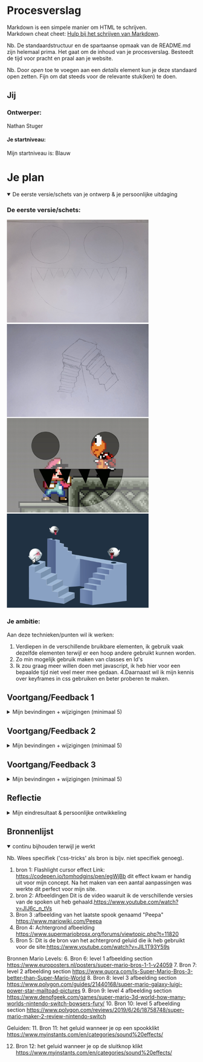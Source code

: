 # Procesverslag
Markdown is een simpele manier om HTML te schrijven.  
Markdown cheat cheet: [Hulp bij het schrijven van Markdown](https://github.com/adam-p/markdown-here/wiki/Markdown-Cheatsheet).

Nb. De standaardstructuur en de spartaanse opmaak van de README.md zijn helemaal prima. Het gaat om de inhoud van je procesverslag. Besteedt de tijd voor pracht en praal aan je website.

Nb. Door *open* toe te voegen aan een *details* element kun je deze standaard open zetten. Fijn om dat steeds voor de relevante stuk(ken) te doen.




## Jij

### Ontwerper:
Nathan Stuger

#### Je startniveau:
Mijn startniveau is: Blauw




# Je plan

<details open>
  <summary>De eerste versie/schets van je ontwerp & je persoonlijke uitdaging</summary>

  ### De eerste versie/schets:
  
  <img src="readme-images/schetsinfoscherm.png" width="375px" alt="eerste versie/schets">
  
  <img src="readme-images/schetstrappen.png" width="375px" alt="eerste versie/schets">
  
  <img src="readme-images/conceptinfoscherm.png" width="375px" alt="eerste versie/schets">
  
  <img src="readme-images/concepttrap.png" width="375px" alt="eerste versie/schets">
  
  


  ### Je ambitie: 
  Aan deze technieken/punten wil ik werken:
  1. Verdiepen in de verschillende bruikbare elementen, ik gebruik vaak dezelfde elementen terwijl er een hoop andere gebruikt kunnen worden.
  2. Zo min mogelijk gebruik maken van classes en Id's
  3. Ik zou graag meer willen doen met javascript, ik heb hier voor een bepaalde tijd niet veel meer mee gedaan. 
  4.Daarnaast wil ik mijn kennis over keyframes in css gebruiken en beter proberen te maken. 
  




## Voortgang/Feedback 1

<details>
  <summary> Mijn bevindingen + wijzigingen (minimaal 5)</summary>

  ### Bevinding 1:
  In mijn eerste concept is te zien dat de achtergrond waarop de spoken staan een basis kleur heeft. Dit geeft niet echt goed de sfeer van Mario weer.

  #### oplossing:
  Een wat levendigere achtergrond gebruiken, wellicht een achtergrond uit het echte spel.


  ### Bevinding 2:
  In het tweede scherm komt het beeld niet helemaal naar voren, dit komt door de overlay van het spook. De tanden blokkeren een hoop van de afbeelding. 

  #### oplossing:
 Het eerste concept wat minder op de voorgrond zetten en zorgen dat de tekst + afbeelding goed tot zijn recht komt. 


 ### Bevinding 3:
  Ik heb steeds hetzelfde spook terug laten komen waardoor het effect van minder duidelijk overkomt.

  #### oplossing:
 De spoken toevoegen hoewel zijn deze nog niet vrij zijn gemaakt.
 
 
  ### Bevinding 4:
  In mijn eerste concept heb ik trappen gebruikt om de spoken op te "plaatsen". Deze trappen zijn 3D en wil ik graag volledig in CSS maken. Na wat meer onderzoek te hebben gedaan en dit besproken te hebben is dit moeilijker dan gedacht. 
  

  #### oplossing:
 De d3 trappen zijn ingewikkeld om te maken en dat is misschien juist interessant. De stijl is helaas niet echt in de Mario stijl. Het is misschien handiger om iets uit het level van de spoken toe te voegen. 
 
 
  ### Bevinding 5:
 Er is niet echt een interactief aspect hoewel je op de button drukt moet er nog iets zijn dat deze ervaring speciaal maakt. 

  #### oplossing:
 Een hover toevoegen over de spoken met de verschillende versies om het mario effect te na te maken.

 <img src="readme-images/websiteconcept.png" width="375px" alt="eerste versie/schets">
  
  <img src="readme-images/websiteconcept2.png" width="375px" alt="eerste versie/schets">
</details>



</details>



## Voortgang/Feedback 2

<details>
  <summary>Mijn bevindingen + wijzigingen (minimaal 5)</summary>
  
  ### Bevinding 1:
  Alle kleuren zijn nog niet toegeveogd aan mijn Custom Properties.
  
  #### oplossing:
  Ik ga een definitieve keuze maken van alle kleuren en deze toevoegen aan de Custom Properties.
  
  ### Bevinding 2:
  Binnen mijn code had ik nog een aantal px en em door elkaar gebruikt.

  #### oplossing:
  Zorgen dat ik een keuze maak tussen em en px en dit binnen de rest van het document doorvoer.

  ### Bevinding 3:
  Kleurcodes en kleur aangegeven in woorden terug gevonden binnen mijn code.  

  #### oplossing:
  Zoals het em en px verhaal ga ik een definitieve keuze maken tussen welke van de twee ik ga gebruiken. 
  
   ### Bevinding 4:
  Binnen de code maak ik gebruik van Id's en classes. 

  #### oplossing:
  Ik ga al deze id's en classes vervangen en tenzij ik deze goed kan onderbouwen.
  
  ### Bevinding 5:
  Binnen Javascript heb ik gebruik gemaakt van inline styling + content.

  #### oplossing:
  Ik moet dit op een andere manier invoeren in javascript. Is dit niet lukt zonder classes te gebruiken ga ik hier hulp voor vragen. 
  
  <img src="readme-images/javascriptinline.png" width="375px" alt="eerste versie/schets">
  <img src="readme-images/cssid.png" width="375px" alt="eerste versie/schets">
  
  </details>




## Voortgang/Feedback 3

<details>
  <summary>Mijn bevindingen + wijzigingen (minimaal 5)</summary>
  
  ### Bevinding 1:
  Geen duidelijke indicatie dat je het informatie venster kan sluiten. 

  #### oplossing:
  Ik heb verschillende states aan de knop toegevoegd zodat het duidelijk is dat de gebruiker hiermee kan interacteren. 

  ### Bevinding 2:
  De spoken bewegen te Synchroon over het scherm.

  #### oplossing:
  Ik ga binnen de keyframes een paar regels aanpassen zodat deze niet op hetzelfde moment veranderen van positie.

  ### Bevinding 3:
  Het geluidsfragment dat is toegevoegd werkt nog niet zoals ik dit voorogen had. Deze valt nu te erg op en verstoord de achtergrond. 
  
  #### oplossing:
  Ik ga proberen een opactiy toe te voegen zodat deze meer opgaat in de achtergrond. 
  
  ### Bevinding 4:
  Er zijn een aantal onderwerpen binnen de code (css html en javascript) waar nog geen commmets bij staan.

  #### oplossing:
  Vooral in css moet ik nog een aantal comments toevoegen om de code zo duidelijk mogelijk te maken.
  
  ### Bevinding 5:
  De custom properties zijn nog niet uitgewerkt.  

  #### oplossing:
  Ik was nog niet helemaal uit over bepaalde design keuzes sommige elementen, nu ik hier bijna over uit ben zal ik deze toevoegen aan mijn css.
</details>




## Reflectie

<details>
  <summary>Mijn eindresultaat & persoonlijke ontwikkeling</summary>

  ### Je uitkomst - karakteristiek screenshot(s):


  ### Dit ging goed/Heb ik geleerd: 
  Ik was erg blij dat ik vanaf het begin een bepaald idee had voor mijn concept. Hierdoor kreeg ik tijdens de eerste voortgangsfeedback sessie input waar ik veel aan heb gehad. Ik heb een hoop geleerd door zelf onderzoek te doen maar ook zeker door vragen te stellen in de lessen.
  
  Waar ik echt heel veel aan heb gehad is het proberen te werken zonder classes en Id's. Hierdoor ben je genootzaakt andere creatieve oplossingen te zoeken. Ik ben een stuk comfortabler geworden met CSS,HTML en deel ook met Javascript. Op het gebied van code en "netjes werken" ben ik hier ook zeker meer op gaan letten. 
  

  <img src="readme-images/recenteversiemenu.png" width="375px" alt="eerste versie/schets">
  


  ### Dit was lastig/Is niet gelukt:
  Ik heb het probleem dat ik soms te laat om hulp vraag. Hierdoor loop ik op lange termijn dus heel veel kansen mis. Binnen javascript kwam ik er namemlijk niet uit hoe ik een bepaalde functie zonder class of id kon binnen halen. Ik heb dit eindelijk gevraagd aan Jeffrey hij heeft daarna stap voor stap laten zien hoe je dit kan doen.
  
  Javascript blijft lastig, ik merk wel dat: hoe meer ik oefen hoe makkelijker het lijkt te worden!
  
  Ik had in het tekstvlak graag de look en veel van een spook willen geven zoals in mijn eerste concept. Zouden we nog langer aan deze opdracht mogen werken had ik daar graag nog meer tijd aan willen besteden. 
  
  <img src="readme-images/recenteversieselectie.png" width="375px" alt="eerste versie/schets">
  
  
</details>




## Bronnenlijst

<details open>
<summary>continu bijhouden terwijl je werkt</summary>

Nb. Wees specifiek ('css-tricks' als bron is bijv. niet specifiek genoeg).

1. bron 1: Flashlight cursor effect Link: https://codepen.io/tomhodgins/pen/egWjBb dit effect kwam er handig uit voor mijn concept. Na het maken van een aantal aanpassingen was werkte dit perfect voor mijn site. 
2. bron 2: Afbeeldingen Dit is de video waaruit ik de verschillende versies van de spoken uit heb gehaald.https://www.youtube.com/watch?v=JIJ6c_n_tVs 
3. Bron 3 :afbeelding van het laatste spook genaamd "Peepa" https://www.mariowiki.com/Peepa
4. Bron 4: Achtergrond afbeelding https://www.supermariobrosx.org/forums/viewtopic.php?t=11820
5. Bron 5: Dit is de bron van het achtergrond geluid die ik heb gebruikt voor de site:https://www.youtube.com/watch?v=JIL1T93Y59s

Bronnen Mario Levels:
6. Bron 6: level 1 afbeelding section https://www.europosters.nl/posters/super-mario-bros-1-1-v24059
7. Bron 7: level 2 afbeelding section https://www.quora.com/Is-Super-Mario-Bros-3-better-than-Super-Mario-World
8. Bron 8: level 3 afbeelding section https://www.polygon.com/guides/21440168/super-mario-galaxy-luigi-power-star-mailtoad-pictures
9. Bron 9: level 4 afbeelding section https://www.denofgeek.com/games/super-mario-3d-world-how-many-worlds-nintendo-switch-bowsers-fury/
10. Bron 10: level 5 afbeelding section https://www.polygon.com/reviews/2019/6/26/18758748/super-mario-maker-2-review-nintendo-switch

Geluiden:
11. Bron 11: het geluid wanneer je op een spookklikt
https://www.myinstants.com/en/categories/sound%20effects/

12. Bron 12: het geluid wanneer je op de sluitknop klikt
https://www.myinstants.com/en/categories/sound%20effects/


</details>
